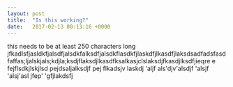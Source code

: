 ```yaml
---
layout: post
title:  "Is this working?"
date:   2017-02-13 00:13:16 +0000
---
```


this needs to be at least 250 characters long jfkadlsfjasldkfjalsdfjalsdkfalksdfjalsdkflasdkfjlaskdfjlkasdfjlaksdsadfadsfasdfaffas;ljalskjals;kdjla;ksdjflaksdjlkasdfksalkasjclslaksdjfkasdjlksdfjieqre e fejflsdkjlskjlsd pejdsaljalksdjf pej flkadsjv laskdj 'aljf als'djv'alsdjf 'alsjf 'alsj'asl jfep' 'gfjlakdsfj
